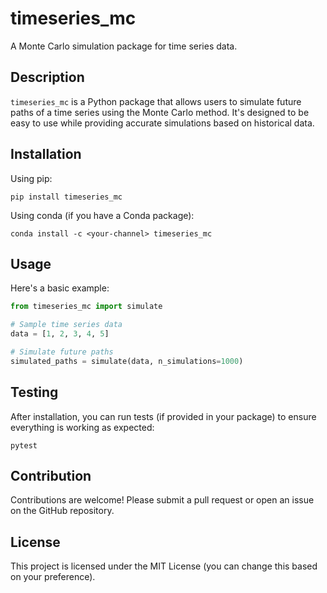 
# timeseries_mc

A Monte Carlo simulation package for time series data.

## Description

`timeseries_mc` is a Python package that allows users to simulate future paths of a time series using the Monte Carlo method. It's designed to be easy to use while providing accurate simulations based on historical data.

## Installation

Using pip:

```
pip install timeseries_mc
```

Using conda (if you have a Conda package):

```
conda install -c <your-channel> timeseries_mc
```

## Usage

Here's a basic example:

```python
from timeseries_mc import simulate

# Sample time series data
data = [1, 2, 3, 4, 5]

# Simulate future paths
simulated_paths = simulate(data, n_simulations=1000)
```

## Testing

After installation, you can run tests (if provided in your package) to ensure everything is working as expected:

```
pytest
```

## Contribution

Contributions are welcome! Please submit a pull request or open an issue on the GitHub repository.

## License

This project is licensed under the MIT License (you can change this based on your preference).
